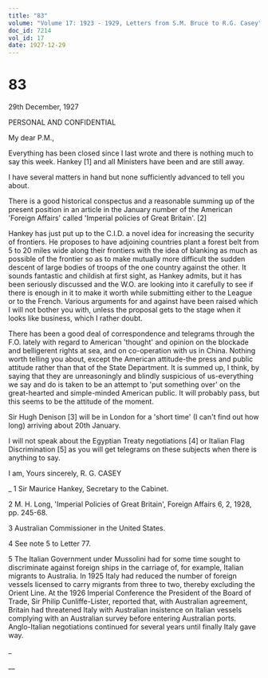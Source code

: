 ```yaml
---
title: "83"
volume: "Volume 17: 1923 - 1929, Letters from S.M. Bruce to R.G. Casey"
doc_id: 7214
vol_id: 17
date: 1927-12-29
---
```


# 83

29th December, 1927

PERSONAL AND CONFIDENTIAL

My dear P.M.,

Everything has been closed since I last wrote and there is nothing much to say this week. Hankey [1] and all Ministers have been and are still away.

I have several matters in hand but none sufficiently advanced to tell you about.

There is a good historical conspectus and a reasonable summing up of the present position in an article in the January number of the American 'Foreign Affairs' called 'Imperial policies of Great Britain'. [2]

Hankey has just put up to the C.I.D. a novel idea for increasing the security of frontiers. He proposes to have adjoining countries plant a forest belt from 5 to 20 miles wide along their frontiers with the idea of blanking as much as possible of the frontier so as to make mutually more difficult the sudden descent of large bodies of troops of the one country against the other. It sounds fantastic and childish at first sight, as Hankey admits, but it has been seriously discussed and the W.O. are looking into it carefully to see if there is enough in it to make it worth while submitting either to the League or to the French. Various arguments for and against have been raised which I will not bother you with, unless the proposal gets to the stage when it looks like business, which I rather doubt.

There has been a good deal of correspondence and telegrams through the F.O. lately with regard to American 'thought' and opinion on the blockade and belligerent rights at sea, and on co-operation with us in China. Nothing worth telling you about, except the American attitude-the press and public attitude rather than that of the State Department. It is summed up, I think, by saying that they are unreasoningly and blindly suspicious of us-everything we say and do is taken to be an attempt to 'put something over' on the great-hearted and simple-minded American public. It will probably pass, but this seems to be the attitude of the moment.

Sir Hugh Denison [3] will be in London for a 'short time' (I can't find out how long) arriving about 20th January.

I will not speak about the Egyptian Treaty negotiations [4] or Italian Flag Discrimination [5] as you will get telegrams on these subjects when there is anything to say.

I am, Yours sincerely, R. G. CASEY 

_ 1 Sir Maurice Hankey, Secretary to the Cabinet.

2 M. H. Long, 'Imperial Policies of Great Britain', Foreign Affairs 6, 2, 1928, pp. 245-68.

3 Australian Commissioner in the United States.

4 See note 5 to Letter 77.

5 The Italian Government under Mussolini had for some time sought to discriminate against foreign ships in the carriage of, for example, Italian migrants to Australia. In 1925 Italy had reduced the number of foreign vessels licensed to carry migrants from three to two, thereby excluding the Orient Line. At the 1926 Imperial Conference the President of the Board of Trade, Sir Philip Cunliffe-Lister, reported that, with Australian agreement, Britain had threatened Italy with Australian insistence on Italian vessels complying with an Australian survey before entering Australian ports. Anglo-Italian negotiations continued for several years until finally Italy gave way.

_

__
